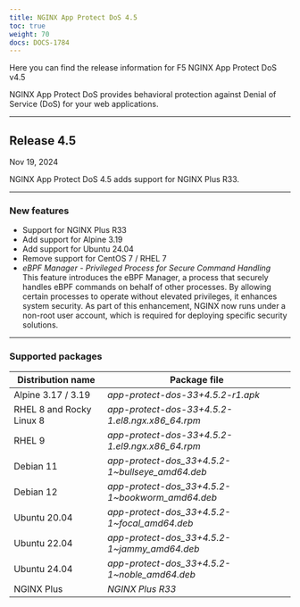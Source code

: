 ```yaml
---
title: NGINX App Protect DoS 4.5
toc: true
weight: 70
docs: DOCS-1784
---
```


Here you can find the release information for F5 NGINX App Protect DoS v4.5  

NGINX App Protect DoS provides behavioral protection against Denial of Service (DoS) for your web applications.

---

## Release 4.5

Nov 19, 2024

NGINX App Protect DoS 4.5 adds support for NGINX Plus R33.

---

### New features

- Support for NGINX Plus R33
- Add support for Alpine 3.19
- Add support for Ubuntu 24.04
- Remove support for CentOS 7 / RHEL 7 
- *eBPF Manager - Privileged Process for Secure Command Handling*  
This feature introduces the eBPF Manager, a process that securely handles eBPF commands on behalf of other processes. By allowing certain processes to operate without elevated privileges, it enhances system security. As part of this enhancement, NGINX now runs under a non-root user account, which is required for deploying specific security solutions.

---

### Supported packages

| Distribution name        | Package file                                     |
|--------------------------|--------------------------------------------------|
| Alpine 3.17 / 3.19       | _app-protect-dos-33+4.5.2-r1.apk_                |
| RHEL 8 and Rocky Linux 8 | _app-protect-dos-33+4.5.2-1.el8.ngx.x86_64.rpm_  |
| RHEL 9                   | _app-protect-dos-33+4.5.2-1.el9.ngx.x86_64.rpm_  |
| Debian 11                | _app-protect-dos_33+4.5.2-1\~bullseye_amd64.deb_ |
| Debian 12                | _app-protect-dos_33+4.5.2-1\~bookworm_amd64.deb_ |
| Ubuntu 20.04             | _app-protect-dos_33+4.5.2-1\~focal_amd64.deb_    |
| Ubuntu 22.04             | _app-protect-dos_33+4.5.2-1\~jammy_amd64.deb_    |
| Ubuntu 24.04             | _app-protect-dos_33+4.5.2-1\~noble_amd64.deb_    |
| NGINX Plus               | _NGINX Plus R33_                                 |
